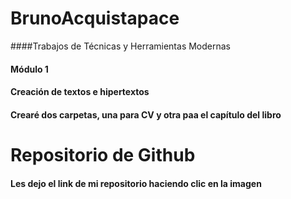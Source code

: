 # BrunoAcquistapace

####Trabajos de Técnicas y Herramientas Modernas

#### Módulo 1 <br>
#### Creación de textos e hipertextos  <br>
#### Crearé dos carpetas, una para CV y otra paa el capítulo del libro 


# Repositorio de Github
#### Les dejo el link de mi repositorio haciendo clic en la imagen
<a href="">
